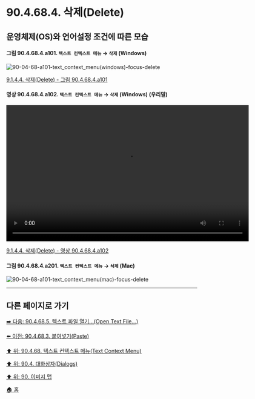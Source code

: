 # 90.4.68.4. 삭제(Delete)
## 운영체제(OS)와 언어설정 조건에 따른 모습

<a id="90-04-68-04-a101"></a>

#### 그림 90.4.68.4.a101. `텍스트 컨텍스트 메뉴` → `삭제` (Windows)
![90-04-68-a101-text_context_menu(windows)-focus-delete](https://github.com/wonder13662/gimp/assets/15767104/e095466f-d80d-4c85-b164-f6798e959955)

[9.1.4.4. 삭제(Delete) - 그림 90.4.68.4.a101](./09-01-04-04-delete.md#90-04-68-04-a101)

<a id="90-04-68-04-a102"></a>

#### 영상 90.4.68.4.a102. `텍스트 컨텍스트 메뉴` → `삭제` (Windows) (우리말)
<video controls="controls" width="640" height="360" src="https://github.com/wonder13662/gimp/assets/15767104/601cdc5b-0511-49a5-89a4-295d6bd5e66b"></video>

[9.1.4.4. 삭제(Delete) - 영상 90.4.68.4.a102](./09-01-04-04-delete.md#90-04-68-04-a102)

<a id="90-04-68-04-a201"></a>

#### 그림 90.4.68.4.a201. `텍스트 컨텍스트 메뉴` → `삭제` (Mac)
![90-04-68-a101-text_context_menu(mac)-focus-delete](https://github.com/wonder13662/gimp/assets/15767104/2a6ca476-4501-4a57-8794-51d2236d207e)

***

## 다른 페이지로 가기

[➡️ 다음: 90.4.68.5. 텍스트 파일 열기...(Open Text File...)](./90-04-0068-005-open_text_file.md)

[⬅️ 이전: 90.4.68.3. 붙여넣기(Paste)](./90-04-0068-003-paste.md)

[⬆️ 위: 90.4.68. 텍스트 컨텍스트 메뉴(Text Context Menu)](./90-04-0068-000-text_context_menu.md)

[⬆️ 위: 90.4. 대화상자(Dialogs)](./90-04-0000-dialogs.md)

[⬆️ 위: 90. 이미지 맵](./90-00-image-map.md)

[🏠 홈](./00-home.md)
